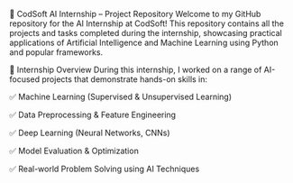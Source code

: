 🤖 CodSoft AI Internship – Project Repository
Welcome to my GitHub repository for the AI Internship at CodSoft!
This repository contains all the projects and tasks completed during the internship, showcasing practical applications of Artificial Intelligence and Machine Learning using Python and popular frameworks.

🧠 Internship Overview
During this internship, I worked on a range of AI-focused projects that demonstrate hands-on skills in:

✅ Machine Learning (Supervised & Unsupervised Learning)

✅ Data Preprocessing & Feature Engineering

✅ Deep Learning (Neural Networks, CNNs)

✅ Model Evaluation & Optimization

✅ Real-world Problem Solving using AI Techniques
